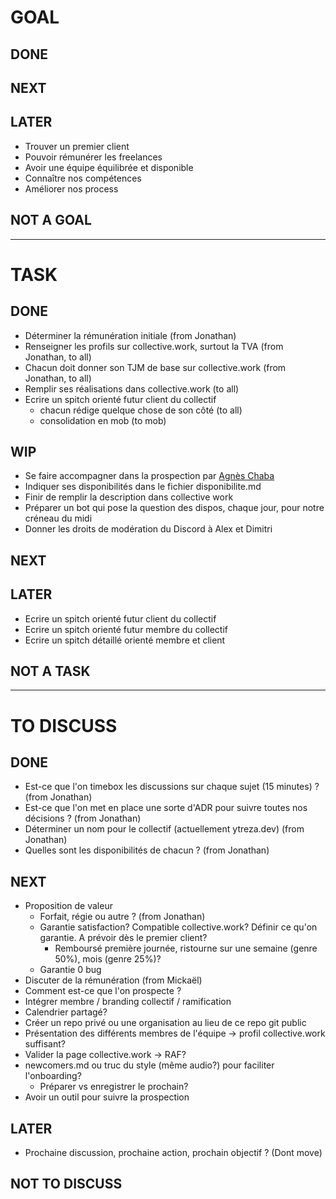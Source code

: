 # GOAL

## DONE

## NEXT

## LATER
- Trouver un premier client
- Pouvoir rémunérer les freelances
- Avoir une équipe équilibrée et disponible
- Connaître nos compétences
- Améliorer nos process

## NOT A GOAL


----------------------------

# TASK

## DONE
- Déterminer la rémunération initiale (from Jonathan)
- Renseigner les profils sur collective.work, surtout la TVA (from Jonathan, to all)
- Chacun doit donner son TJM de base sur collective.work (from Jonathan, to all)
- Remplir ses réalisations dans collective.work (to all)
- Ecrire un spitch orienté futur client du collectif
  - chacun rédige quelque chose de son côté (to all)
  - consolidation en mob (to mob)

## WIP
- Se faire accompagner dans la prospection par [Agnès Chaba](https://www.linkedin.com/in/agn%C3%A8s-chaba/)
- Indiquer ses disponibilités dans le fichier disponibilite.md
- Finir de remplir la description dans collective work
- Préparer un bot qui pose la question des dispos, chaque jour, pour notre créneau du midi
- Donner les droits de modération du Discord à Alex et Dimitri

## NEXT

## LATER
- Ecrire un spitch orienté futur client du collectif
- Ecrire un spitch orienté futur membre du collectif
- Ecrire un spitch détaillé orienté membre et client 

## NOT A TASK


----------------------------



# TO DISCUSS

## DONE
- Est-ce que l'on timebox les discussions sur chaque sujet (15 minutes) ? (from Jonathan)
- Est-ce que l'on met en place une sorte d'ADR pour suivre toutes nos décisions ? (from Jonathan)
- Déterminer un nom pour le collectif (actuellement ytreza.dev) (from Jonathan)
- Quelles sont les disponibilités de chacun ? (from Jonathan)

## NEXT
- Proposition de valeur
  - Forfait, régie ou autre ? (from Jonathan)
  - Garantie satisfaction? Compatible collective.work? Définir ce qu'on garantie. A prévoir dès le premier client?
    - Remboursé première journée, ristourne sur une semaine (genre 50%), mois (genre 25%)?
  - Garantie 0 bug
- Discuter de la rémunération (from Mickaël)
- Comment est-ce que l'on prospecte ?
- Intégrer membre / branding collectif / ramification
- Calendrier partagé?
- Créer un repo privé ou une organisation au lieu de ce repo git public
- Présentation des différents membres de l'équipe -> profil collective.work suffisant?
- Valider la page collective.work -> RAF?
- newcomers.md ou truc du style (même audio?) pour faciliter l'onboarding?
  - Préparer vs enregistrer le prochain?
- Avoir un outil pour suivre la prospection

  
## LATER
- Prochaine discussion, prochaine action, prochain objectif ? (Dont move)

## NOT TO DISCUSS


